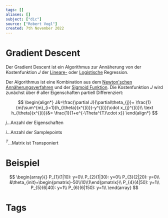```yaml
---
tags: []
aliases: []
subject: ["dic"]
source: ["Robert Vogl"]
created: 7th November 2022
---
```


# Gradient Descent

Der Gradient Descent ist ein Algorithmus zur Annäherung von der Kostenfunktion $J$ der [Lineare-](Lineare%20Regression.md) oder [Logistische](Logistische%20Regression.md) Regression.

Der Algorithmus ist eine Kombination aus dem [Newton'schen Annäherungsverfahren](../../mathe/mathe%20(3)/Newton'sches%20Näherungsverfahren.md) und der [Sigmoid Funktion](Sigmoid%20Funktion.md).
Die Kostenfunktion $J$ wird zunächst über $\theta$ aller Eigenschaften partiell Differenziert:

$$
\begin{align*}
J&=\frac{\partial J}{\partial\theta_{j}}= \frac{1}{m}\sum^{m}_{i=1}(h_{\theta}(x^{(i)})-y^{(i)})\cdot x_{j}^{(i)}\\
\text
h_{\theta}(x^{(i)})&= \frac{1}{1+e^{-\Theta^{T}\cdot x}}
\end{align*}
$$

$j\dots$Anzahl der Eigenschaften

$i\dots$Anzahl der Samplepoints

$^{T}\dots$Matrix ist Transponiert

# Beispiel
$$
\begin{array}{}
P_{1}(1|10): y=0\\
P_{2}(1|30): y=0\\
P_{3}(2|20): y=0\\
&\theta_{init}=\begin{pmatrix}-50\\10\\1\end{pmatrix}\\
P_{4}(4|50): y=1\\
P_{5}(6|40): y=1\\
P_{6}(6|150): y=1\\
\end{array}
$$

# Tags

